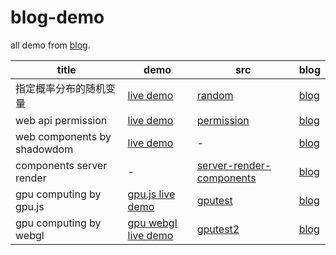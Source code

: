 # blog-demo

all demo from [blog](http://www.xjp.in).

| title | demo | src | blog |
| ----- | ---- | --- | ---- |
| 指定概率分布的随机变量 | [live demo](https://thesadabc.github.io/blog-demo/random) | [random](./random) | [blog](http://www.xjp.in/2017/01/03/%E4%BB%8E%E6%95%B0%E5%AD%A6%E4%B8%8A%E6%9E%84%E9%80%A0%E4%BB%BB%E6%84%8F%E5%88%86%E5%B8%83%E7%9A%84%E9%9A%8F%E6%9C%BA%E5%8F%98%E9%87%8F%E5%87%BD%E6%95%B0%E5%B9%B6%E5%BA%94%E7%94%A8%E5%88%B0%E4%BB%A3%E7%A0%81%E4%B8%AD/)|
| web api permission | [live demo](https://thesadabc.github.io/blog-demo/permission) | [permission](./permission) | [blog](http://www.xjp.in/2017/02/28/HTML5-API%E6%9D%83%E9%99%90%E6%95%B4%E7%90%86/)|
| web components by shadowdom | [live demo](https://thesadabc.github.io/blog-demo/webcomponents) | - | [blog](http://www.xjp.in/2017/03/18/%E5%89%8D%E7%AB%AF%E7%BB%84%E4%BB%B6%E7%9A%84%E6%9C%AC%E8%B4%A8%E5%88%B0%E6%9C%8D%E5%8A%A1%E7%AB%AF%E7%BB%84%E4%BB%B6%E6%B8%B2%E6%9F%93/) |
| components server render | - | [server-render-components](./server-render-components)  | [blog](http://www.xjp.in/2017/03/18/%E5%89%8D%E7%AB%AF%E7%BB%84%E4%BB%B6%E7%9A%84%E6%9C%AC%E8%B4%A8%E5%88%B0%E6%9C%8D%E5%8A%A1%E7%AB%AF%E7%BB%84%E4%BB%B6%E6%B8%B2%E6%9F%93/) |
| gpu computing by gpu.js | [gpu.js live demo](https://thesadabc.github.io/blog-demo/gputest) | [gputest](./gputest) | [blog](http://www.xjp.in/2017/10/22/%E4%BD%BF%E7%94%A8JS%E7%9A%84%E8%BF%9B%E8%A1%8CGPU%E8%AE%A1%E7%AE%97/) |
| gpu computing by webgl | [gpu webgl live demo](https://thesadabc.github.io/blog-demo/gputest2) | [gputest2](./gputest2) | [blog](http://www.xjp.in/2017/12/17/js%E7%9A%84GPU%E8%AE%A1%E7%AE%972%E4%B9%8Bwebgl/) |


